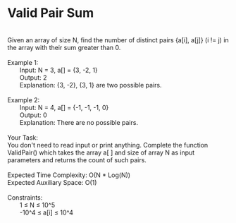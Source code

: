 <h1>Valid Pair Sum</h1>
<p><br>
Given an array of size N, find the number of distinct pairs {a[i], a[j]} (i != j) in the array with their sum greater than 0.<br>
<br>
Example 1:<br>
&emsp;&emsp;Input: N = 3, a[] = {3, -2, 1}<br>
&emsp;&emsp;Output: 2<br>
&emsp;&emsp;Explanation: {3, -2}, {3, 1} are two possible pairs.<br>
<br>
Example 2:<br>
&emsp;&emsp;Input: N = 4, a[] = {-1, -1, -1, 0}<br>
&emsp;&emsp;Output: 0<br>
&emsp;&emsp;Explanation: There are no possible pairs.<br>
<br>
Your Task:<br>  
You don't need to read input or print anything. Complete the function ValidPair() which takes the array a[ ] and size of array N as input parameters and returns the count of such pairs.<br>
<br>
Expected Time Complexity: O(N * Log(N))<br>
Expected Auxiliary Space: O(1)<br>
<br>
Constraints:<br>
&emsp;&emsp;1 ≤ N ≤ 10^5 <br>
&emsp;&emsp;-10^4  ≤ a[i] ≤ 10^4<br>
<br></p>
